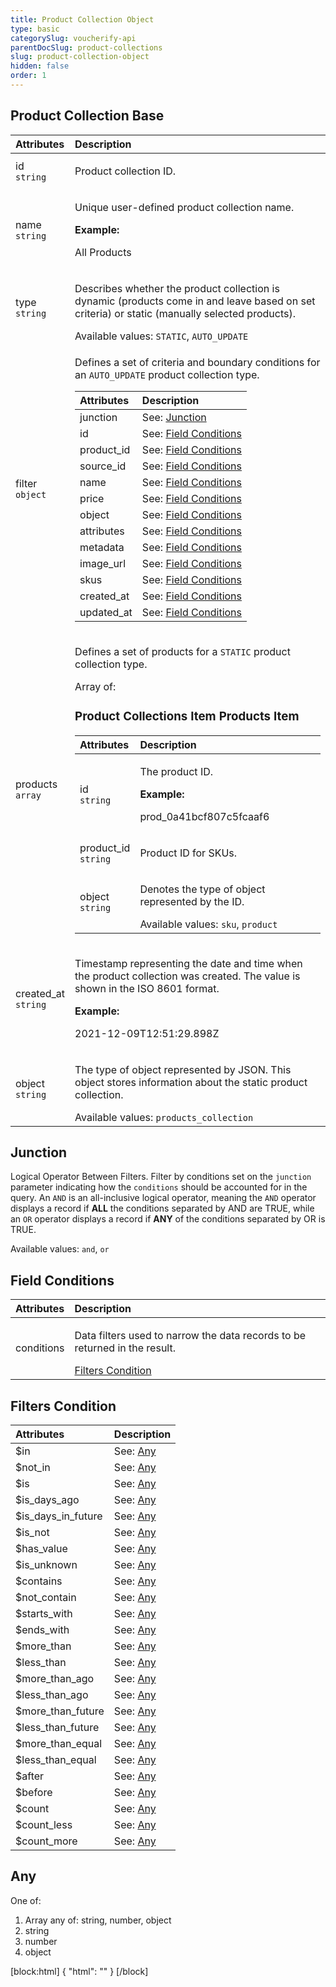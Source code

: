```yaml
---
title: Product Collection Object
type: basic
categorySlug: voucherify-api
parentDocSlug: product-collections
slug: product-collection-object
hidden: false
order: 1
---
```


## Product Collection Base
| Attributes |  Description |
|:-----|:--------|
| id</br>`string` | <p>Product collection ID.</p> |
| name</br>`string` | <p>Unique user-defined product collection name.</p> **Example:** <p>All Products</p> |
| type</br>`string` | <p>Describes whether the product collection is dynamic (products come in and leave based on set criteria) or static (manually selected products).</p> Available values: `STATIC`, `AUTO_UPDATE` |
| filter</br>`object` | <p>Defines a set of criteria and boundary conditions for an <code>AUTO_UPDATE</code> product collection type.</p> <table><thead><tr><th style="text-align:left">Attributes</th><th style="text-align:left">Description</th></tr></thead><tbody><tr><td style="text-align:left">junction</td><td style="text-align:left">See: <a href="#junction">Junction</a></td></tr><tr><td style="text-align:left">id</td><td style="text-align:left">See: <a href="#field-conditions">Field Conditions</a></td></tr><tr><td style="text-align:left">product_id</td><td style="text-align:left">See: <a href="#field-conditions">Field Conditions</a></td></tr><tr><td style="text-align:left">source_id</td><td style="text-align:left">See: <a href="#field-conditions">Field Conditions</a></td></tr><tr><td style="text-align:left">name</td><td style="text-align:left">See: <a href="#field-conditions">Field Conditions</a></td></tr><tr><td style="text-align:left">price</td><td style="text-align:left">See: <a href="#field-conditions">Field Conditions</a></td></tr><tr><td style="text-align:left">object</td><td style="text-align:left">See: <a href="#field-conditions">Field Conditions</a></td></tr><tr><td style="text-align:left">attributes</td><td style="text-align:left">See: <a href="#field-conditions">Field Conditions</a></td></tr><tr><td style="text-align:left">metadata</td><td style="text-align:left">See: <a href="#field-conditions">Field Conditions</a></td></tr><tr><td style="text-align:left">image_url</td><td style="text-align:left">See: <a href="#field-conditions">Field Conditions</a></td></tr><tr><td style="text-align:left">skus</td><td style="text-align:left">See: <a href="#field-conditions">Field Conditions</a></td></tr><tr><td style="text-align:left">created_at</td><td style="text-align:left">See: <a href="#field-conditions">Field Conditions</a></td></tr><tr><td style="text-align:left">updated_at</td><td style="text-align:left">See: <a href="#field-conditions">Field Conditions</a></td></tr></tbody></table> |
| products</br>`array` | <p>Defines a set of products for a <code>STATIC</code> product collection type.</p> Array of: <h3>Product Collections Item Products Item</h3><table><thead><tr><th style="text-align:left">Attributes</th><th style="text-align:left">Description</th></tr></thead><tbody><tr><td style="text-align:left">id</br><code>string</code></td><td style="text-align:left"><p>The product ID.</p> <strong>Example:</strong> <p>prod_0a41bcf807c5fcaaf6</p></td></tr><tr><td style="text-align:left">product_id</br><code>string</code></td><td style="text-align:left"><p>Product ID for SKUs.</p></td></tr><tr><td style="text-align:left">object</br><code>string</code></td><td style="text-align:left"><p>Denotes the type of object represented by the ID.</p> Available values: <code>sku</code>, <code>product</code></td></tr></tbody></table> |
| created_at</br>`string` | <p>Timestamp representing the date and time when the product collection was created. The value is shown in the ISO 8601 format.</p> **Example:** <p>2021-12-09T12:51:29.898Z</p> |
| object</br>`string` | <p>The type of object represented by JSON. This object stores information about the static product collection.</p> Available values: `products_collection` |

## Junction
<p>Logical Operator Between Filters. Filter by conditions set on the <code>junction</code> parameter indicating how the <code>conditions</code> should be accounted for in the query. An <code>AND</code> is an all-inclusive logical operator, meaning the <code>AND</code> operator displays a record if <strong>ALL</strong> the conditions separated by AND are TRUE, while  an <code>OR</code> operator displays a record if <strong>ANY</strong> of the conditions separated by OR is TRUE.</p>

Available values: `and`, `or`

## Field Conditions
| Attributes |  Description |
|:-----|:--------|
| conditions | <p>Data filters used to narrow the data records to be returned in the result.</p> [Filters Condition](#filters-condition) |

## Filters Condition
| Attributes |  Description |
|:-----|:--------|
| $in | See: [Any](#any) |
| $not_in | See: [Any](#any) |
| $is | See: [Any](#any) |
| $is_days_ago | See: [Any](#any) |
| $is_days_in_future | See: [Any](#any) |
| $is_not | See: [Any](#any) |
| $has_value | See: [Any](#any) |
| $is_unknown | See: [Any](#any) |
| $contains | See: [Any](#any) |
| $not_contain | See: [Any](#any) |
| $starts_with | See: [Any](#any) |
| $ends_with | See: [Any](#any) |
| $more_than | See: [Any](#any) |
| $less_than | See: [Any](#any) |
| $more_than_ago | See: [Any](#any) |
| $less_than_ago | See: [Any](#any) |
| $more_than_future | See: [Any](#any) |
| $less_than_future | See: [Any](#any) |
| $more_than_equal | See: [Any](#any) |
| $less_than_equal | See: [Any](#any) |
| $after | See: [Any](#any) |
| $before | See: [Any](#any) |
| $count | See: [Any](#any) |
| $count_less | See: [Any](#any) |
| $count_more | See: [Any](#any) |

## Any
One of:

 1. Array any of: string, number, object
 2. string
 3. number
 4. object

[block:html]
{
  "html": "<style>\n[title=\"Toggle library\"] { \n  display: none; }\n.LanguagePicker-divider { \n  display: none; }\n.Playground-section3VTXuaYZivJK > .APISectionHeader3LN_-QIR0m7x {\n  display: none; }\n.LanguagePicker-languages1qVVo_v6AlP9 {\n  display: none; }\n.headline-container-article-info2GaOf2jMpV0r {\n  display: none; }\n.APISectionHeader3LN_-QIR0m7x {\n  display: none; }\n.APIResponseSchemaPicker-label3XMQ9E-slNcS {\n  display: none; }\n.PlaygroundC7DInM9NFvBg {\n  display: none; }\n.Modal-Header3VPrQs3MUWWd {\n  display: none; }\n.rm-ReferenceMain .rm-Article {\n  max-width: 2000px; }\n</style>"
}
[/block]
